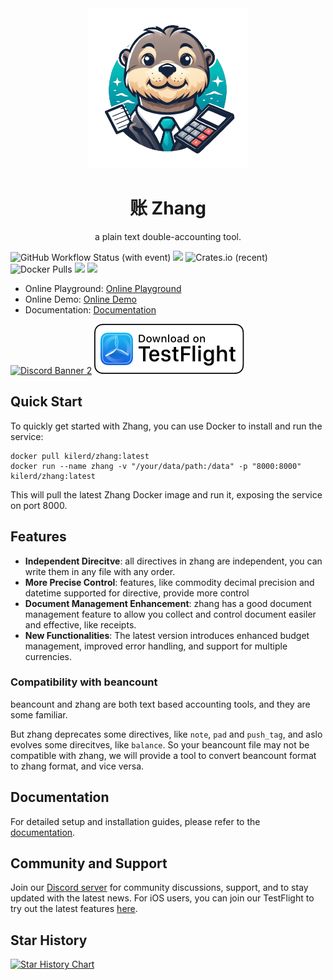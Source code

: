 <div align="center">
  <img  width="256" height="256" src="/docs/src/assets/logo-without-bg.png" />
  <h1>账 Zhang</h1>
  <p>a plain text double-accounting tool.</p>
</div>

![GitHub Workflow Status (with event)](https://img.shields.io/github/actions/workflow/status/zhang-accounting/zhang/build-latest.yml)
[![](https://codecov.io/gh/zhang-accounting/zhang/branch/main/graph/badge.svg?token=AVM0HNGF91)](https://codecov.io/gh/zhang-accounting/zhang)
![Crates.io (recent)](https://img.shields.io/crates/dr/zhang)
![Docker Pulls](https://img.shields.io/docker/pulls/kilerd/zhang)
[![](https://img.shields.io/docsrs/zhang)](docs.rs/zhang)
![](https://img.shields.io/crates/l/zhang)

- Online Playground: [Online Playground](https://zhang-playground.zeabur.app/)
- Online Demo: [Online Demo](https://zhang-accounting.zeabur.app/)
- Documentation: [Documentation](https://zhang-accounting.kilerd.me/)

[![Discord Banner 2](https://discord.com/api/guilds/1217736070045896704/widget.png?style=banner2)](https://discord.gg/EGjwhnV267)
[![testflight icon](/assets/TestFlight_Light.svg)](https://testflight.apple.com/join/3pm50he2)

## Quick Start

To quickly get started with Zhang, you can use Docker to install and run the service:

```shell
docker pull kilerd/zhang:latest
docker run --name zhang -v "/your/data/path:/data" -p "8000:8000" kilerd/zhang:latest
```

This will pull the latest Zhang Docker image and run it, exposing the service on port 8000.

## Features

- **Independent Direcitve**: all directives in zhang are independent, you can write them in any file with any order.
- **More Precise Control**: features, like commodity decimal precision and datetime supported for directive, provide
  more control
- **Document Management Enhancement**: zhang has a good document management feature to allow you collect and control
  document easiler and effective, like receipts.
- **New Functionalities**: The latest version introduces enhanced budget management, improved error handling, and support for multiple currencies.

### Compatibility with beancount

beancount and zhang are both text based accounting tools, and they are some familiar.

But zhang deprecates some directives, like `note`, `pad` and `push_tag`, and aslo evolves some direcitves,
like `balance`. So your beancount file may not be compatible with zhang, we will provide a tool to convert beancount
format to zhang format, and vice versa.

## Documentation

For detailed setup and installation guides, please refer to the [documentation](https://zhang-accounting.kilerd.me/).

## Community and Support

Join our [Discord server](https://discord.gg/EGjwhnV267) for community discussions, support, and to stay updated with the latest news. For iOS users, you can join our TestFlight to try out the latest features [here](https://testflight.apple.com/join/3pm50he2).

## Star History

[![Star History Chart](https://api.star-history.com/svg?repos=zhang-accounting/zhang&type=Date)](https://star-history.com/#zhang-accounting/zhang&Date)
